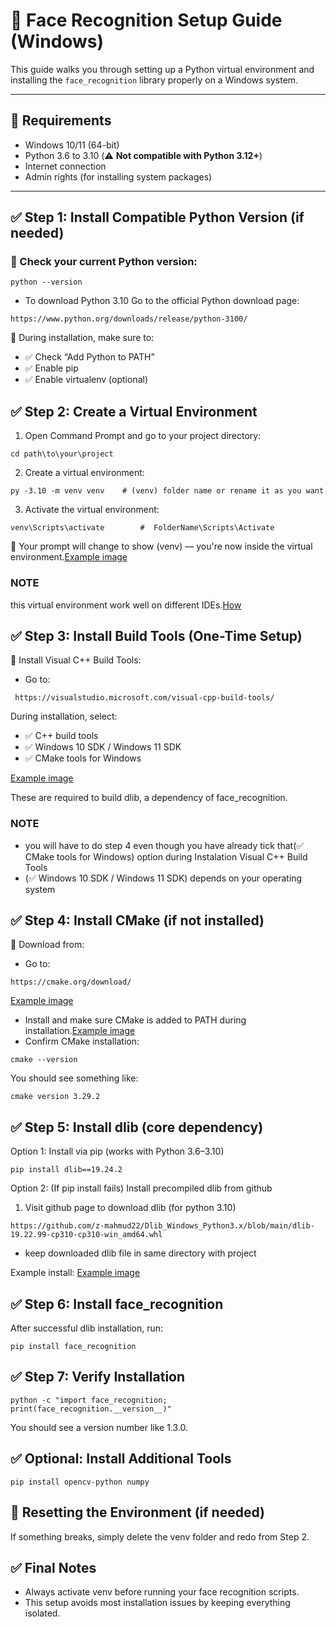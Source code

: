 # 🧠 Face Recognition Setup Guide (Windows)

This guide walks you through setting up a Python virtual environment and installing the `face_recognition` library properly on a Windows system.

---

## 📌 Requirements

- Windows 10/11 (64-bit)
- Python 3.6 to 3.10 (⚠️ **Not compatible with Python 3.12+**)
- Internet connection
- Admin rights (for installing system packages)

---

## ✅ Step 1: Install Compatible Python Version (if needed)

### 🔹 Check your current Python version:
```
python --version
```

- To download Python 3.10 Go to the official Python download page:

```
https://www.python.org/downloads/release/python-3100/
```
🔸 During installation, make sure to:
- ✅ Check “Add Python to PATH”
- ✅ Enable pip
- ✅ Enable virtualenv (optional)

## ✅ Step 2: Create a Virtual Environment
1. Open Command Prompt and go to your project directory:
```
cd path\to\your\project
```
2. Create a virtual environment:
```
py -3.10 -m venv venv    # (venv) folder name or rename it as you want
```
3. Activate the virtual environment:
```
venv\Scripts\activate        #  FolderName\Scripts\Activate
```
🔹 Your prompt will change to show (venv) — you're now inside the virtual environment.[Example image](assets/venv_creating.jpg)

### NOTE 
this virtual environment work well on different IDEs.[How](assets/venv_work_on.png)

## ✅ Step 3: Install Build Tools (One-Time Setup)
🔹 Install Visual C++ Build Tools:
- Go to:
```
 https://visualstudio.microsoft.com/visual-cpp-build-tools/
```
During installation, select:
- ✅ C++ build tools
- ✅ Windows 10 SDK / Windows 11 SDK
- ✅ CMake tools for Windows

[Example image](assets/Install_Build_Tools.jpg)

These are required to build dlib, a dependency of face_recognition.
### NOTE
- you will have to do step 4 even though you have already tick that(✅ CMake tools for Windows) option during Instalation Visual C++ Build Tools
- (✅ Windows 10 SDK / Windows 11 SDK) depends on your operating system

## ✅ Step 4: Install CMake (if not installed)
🔹 Download from:
- Go to:
```
https://cmake.org/download/
```
[Example image](assets/cmake_download.jpg)
- Install and make sure CMake is added to PATH during installation.[Example image](assets/instalation_cmake.jpg)
- Confirm CMake installation:
```
cmake --version
```
You should see something like:
```
cmake version 3.29.2
```


## ✅ Step 5: Install dlib (core dependency)
Option 1: Install via pip (works with Python 3.6–3.10)
```
pip install dlib==19.24.2
```
Option 2: (If pip install fails) Install precompiled dlib from github
1. Visit github page to download dlib (for python 3.10)
```
https://github.com/z-mahmud22/Dlib_Windows_Python3.x/blob/main/dlib-19.22.99-cp310-cp310-win_amd64.whl
```
- keep downloaded dlib file in same directory with project

Example install:
[Example image](assets/dlib_instalation.jpg)

## ✅ Step 6: Install face_recognition
After successful dlib installation, run:
```
pip install face_recognition
```

## ✅ Step 7: Verify Installation
```
python -c "import face_recognition; print(face_recognition.__version__)"
```
You should see a version number like 1.3.0.

## ✅ Optional: Install Additional Tools
```
pip install opencv-python numpy
```

## 🧹 Resetting the Environment (if needed)
If something breaks, simply delete the venv folder and redo from Step 2.

## ✅ Final Notes
- Always activate venv before running your face recognition scripts.
- This setup avoids most installation issues by keeping everything isolated.











